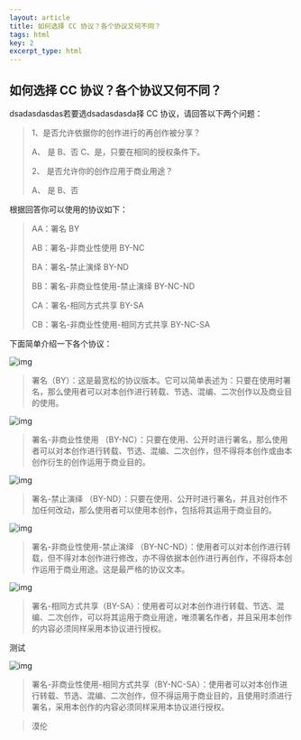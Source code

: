 ```yaml
---
layout: article
title: 如何选择 CC 协议？各个协议又何不同？
tags: html
key: 2
excerpt_type: html
---
```




## 如何选择 CC 协议？各个协议又何不同？

dsadasdasdas若要选dsadasdasda择 CC 协议，请回答以下两个问题：

> 1、是否允许依据你的创作进行的再创作被分享？
>
> A、 是 B、否 C、是，只要在相同的授权条件下。
>
> 2、 是否允许你的创作应用于商业用途？
>
> A、 是 B、否



根据回答你可以使用的协议如下：

> AA：署名 BY
>
> AB：署名-非商业性使用 BY-NC
>
> BA：署名-禁止演绎 BY-ND
>
> BB：署名-非商业性使用-禁止演绎 BY-NC-ND
>
> CA：署名-相同方式共享 BY-SA
>
> CB：署名-非商业性使用-相同方式共享 BY-NC-SA



下面简单介绍一下各个协议：

![img](https://pic2.zhimg.com/80/4a2703a70724bd7f6b0613838eac6ddd_hd.png)

> 署名（BY）：这是最宽松的协议版本。它可以简单表述为：只要在使用时署名，那么使用者可以对本创作进行转载、节选、混编、二次创作以及商业目的使用。



![img](https://pic3.zhimg.com/80/86956e2491c0a98bef3491b7fc93a236_hd.png)

> 署名-非商业性使用 （BY-NC）：只要在使用、公开时进行署名，那么使用者可以对本创作进行转载、节选、混编、二次创作，但不得将本创作或由本创作衍生的创作运用于商业目的。



![img](https://pic3.zhimg.com/80/e90e796c32cc96cd2dddbcb7e01beeae_hd.png)

> 署名-禁止演绎 （BY-ND）：只要在使用、公开时进行署名，并且对创作不加任何改动，那么使用者可以使用本创作，包括将其运用于商业目的。



![img](https://pic3.zhimg.com/80/ecab54de7259c3b23e366ab7af7473b6_hd.png)

> 署名-非商业性使用-禁止演绎 （BY-NC-ND）：使用者可以对本创作进行转载，但不得对本创作进行修改，亦不得依据本创作进行再创作，不得将本创作运用于商业用途。这是最严格的协议文本。



![img](https://pic3.zhimg.com/80/b4618312a27a4cf45f1e1084a21d8b1a_hd.png)

> 署名-相同方式共享（BY-SA）：使用者可以对本创作进行转载、节选、混编、二次创作，可以将其运用于商业用途，唯须署名作者，并且采用本创作的内容必须同样采用本协议进行授权。



<!--more-->

测试



![img](https://pic3.zhimg.com/80/39119df78331a72cf1381b7b25650036_hd.png)

> 署名-非商业性使用-相同方式共享（BY-NC-SA）：使用者可以对本创作进行转载、节选、混编、二次创作，但不得运用于商业目的，且使用时须进行署名，采用本创作的内容必须同样采用本协议进行授权。

>漠伦 

